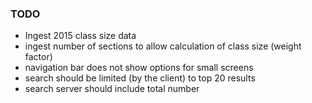 ### TODO
* Ingest 2015 class size data
* ingest number of sections to allow calculation of class size (weight factor)
* navigation bar does not show options for small screens
* search should be limited (by the client) to top 20 results
* search server should include total number

